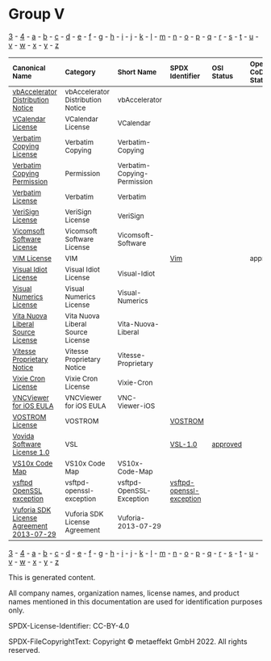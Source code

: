 # Group V

[3](../[3]/README.md) -
[4](../[4]/README.md) -
[a](../[a]/README.md) - 
[b](../[b]/README.md) - 
[c](../[c]/README.md) - 
[d](../[d]/README.md) - 
[e](../[e]/README.md) - 
[f](../[f]/README.md) - 
[g](../[g]/README.md) - 
[h](../[h]/README.md) - 
[i](../[i]/README.md) - 
[j](../[j]/README.md) - 
[k](../[k]/README.md) - 
[l](../[l]/README.md) - 
[m](../[m]/README.md) - 
[n](../[n]/README.md) - 
[o](../[o]/README.md) - 
[p](../[p]/README.md) - 
[q](../[q]/README.md) - 
[r](../[r]/README.md) - 
[s](../[s]/README.md) - 
[t](../[t]/README.md) - 
[u](../[u]/README.md) - 
[v](../[v]/README.md) - 
[w](../[w]/README.md) - 
[x](../[x]/README.md) - 
[y](../[y]/README.md) - 
[z](../[z]/README.md)

|<sup>Canonical Name</sup>|<sup>Category</sup>|<sup>Short Name</sup>|<sup>SPDX Identifier</sup>|<sup>OSI Status</sup>|<sup>Open CoDE Status</sup>|<sup>ScanCode</sup>|<sup>Matched ScanCode</sup>|<sup>Type</sup>|
| :-- | :-- | :-- | :-- | :-- | :-- | :-- | :-- | :-- |
|<sup>[vbAccelerator Distribution Notice]([vb]/vbAccelerator-Distribution-Notice.yaml)</sup>|<sup>vbAccelerator Distribution Notice</sup>|<sup>vbAccelerator</sup>| | |<sup> </sup>|<sup>[vbaccelerator](https://github.com/nexB/scancode-toolkit/blob/develop/src/licensedcode/data/licenses/vbaccelerator.LICENSE)</sup>|<sup>[vbaccelerator](https://github.com/nexB/scancode-toolkit/blob/develop/src/licensedcode/data/licenses/vbaccelerator.LICENSE)</sup>|<sup>terms</sup>|
|<sup>[VCalendar License]([vc]/VCalendar-License.yaml)</sup>|<sup>VCalendar License</sup>|<sup>VCalendar</sup>| | |<sup> </sup>|<sup>[vcalendar](https://github.com/nexB/scancode-toolkit/blob/develop/src/licensedcode/data/licenses/vcalendar.LICENSE)</sup>|<sup>[vcalendar](https://github.com/nexB/scancode-toolkit/blob/develop/src/licensedcode/data/licenses/vcalendar.LICENSE)</sup>|<sup>terms</sup>|
|<sup>[Verbatim Copying License]([ve]/Verbatim-Copying-License.yaml)</sup>|<sup>Verbatim Copying</sup>|<sup>Verbatim-Copying</sup>| | |<sup> </sup>| |<sup>[other-permissive](https://github.com/nexB/scancode-toolkit/blob/develop/src/licensedcode/data/licenses/other-permissive.LICENSE)</sup>|<sup>terms</sup>|
|<sup>[Verbatim Copying Permission]([ve]/Verbatim-Copying-Permission.yaml)</sup>|<sup>Permission</sup>|<sup>Verbatim-Copying-Permission</sup>| | |<sup> </sup>| |<sup>[other-permissive](https://github.com/nexB/scancode-toolkit/blob/develop/src/licensedcode/data/licenses/other-permissive.LICENSE)</sup>|<sup>terms</sup>|
|<sup>[Verbatim License]([ve]/Verbatim-License.yaml)</sup>|<sup>Verbatim</sup>|<sup>Verbatim</sup>| | |<sup> </sup>|<sup>[verbatim-manual](https://github.com/nexB/scancode-toolkit/blob/develop/src/licensedcode/data/licenses/verbatim-manual.LICENSE)</sup>|<sup>[verbatim-manual](https://github.com/nexB/scancode-toolkit/blob/develop/src/licensedcode/data/licenses/verbatim-manual.LICENSE)</sup>|<sup>terms</sup>|
|<sup>[VeriSign License]([ve]/VeriSign-License.yaml)</sup>|<sup>VeriSign License</sup>|<sup>VeriSign</sup>| | |<sup> </sup>|<sup>[verisign](https://github.com/nexB/scancode-toolkit/blob/develop/src/licensedcode/data/licenses/verisign.LICENSE)</sup>|<sup>[verisign](https://github.com/nexB/scancode-toolkit/blob/develop/src/licensedcode/data/licenses/verisign.LICENSE)</sup>|<sup>terms</sup>|
|<sup>[Vicomsoft Software License]([vi]/Vicomsoft-Software-License.yaml)</sup>|<sup>Vicomsoft Software License</sup>|<sup>Vicomsoft-Software</sup>| | |<sup> </sup>|<sup>[vicomsoft-software](https://github.com/nexB/scancode-toolkit/blob/develop/src/licensedcode/data/licenses/vicomsoft-software.LICENSE)</sup>|<sup>[vicomsoft-software](https://github.com/nexB/scancode-toolkit/blob/develop/src/licensedcode/data/licenses/vicomsoft-software.LICENSE)</sup>|<sup>terms</sup>|
|<sup>[VIM License]([vi]/VIM-License.yaml)</sup>|<sup>VIM</sup>|<sup> </sup>|<sup>[Vim](https://spdx.org/licenses/Vim.html)</sup>| |<sup>approved</sup>|<sup>[vim](https://github.com/nexB/scancode-toolkit/blob/develop/src/licensedcode/data/licenses/vim.LICENSE)</sup>|<sup>[vim](https://github.com/nexB/scancode-toolkit/blob/develop/src/licensedcode/data/licenses/vim.LICENSE)</sup>|<sup>terms</sup>|
|<sup>[Visual Idiot License]([vi]/Visual-Idiot-License.yaml)</sup>|<sup>Visual Idiot License</sup>|<sup>Visual-Idiot</sup>| | |<sup> </sup>|<sup>[visual-idiot](https://github.com/nexB/scancode-toolkit/blob/develop/src/licensedcode/data/licenses/visual-idiot.LICENSE)</sup>|<sup>[visual-idiot](https://github.com/nexB/scancode-toolkit/blob/develop/src/licensedcode/data/licenses/visual-idiot.LICENSE)</sup>|<sup>terms</sup>|
|<sup>[Visual Numerics License]([vi]/Visual-Numerics-License.yaml)</sup>|<sup>Visual Numerics License</sup>|<sup>Visual-Numerics</sup>| | |<sup> </sup>|<sup>[visual-numerics](https://github.com/nexB/scancode-toolkit/blob/develop/src/licensedcode/data/licenses/visual-numerics.LICENSE)</sup>|<sup>[visual-numerics](https://github.com/nexB/scancode-toolkit/blob/develop/src/licensedcode/data/licenses/visual-numerics.LICENSE)</sup>|<sup>terms</sup>|
|<sup>[Vita Nuova Liberal Source License]([vi]/Vita-Nuova-Liberal-Source-License.yaml)</sup>|<sup>Vita Nuova Liberal Source License</sup>|<sup>Vita-Nuova-Liberal</sup>| | |<sup> </sup>|<sup>[vita-nuova-liberal](https://github.com/nexB/scancode-toolkit/blob/develop/src/licensedcode/data/licenses/vita-nuova-liberal.LICENSE)</sup>|<sup>[vita-nuova-liberal](https://github.com/nexB/scancode-toolkit/blob/develop/src/licensedcode/data/licenses/vita-nuova-liberal.LICENSE)</sup>|<sup>terms</sup>|
|<sup>[Vitesse Proprietary Notice]([vi]/Vitesse-Proprietary-Notice.yaml)</sup>|<sup>Vitesse Proprietary Notice</sup>|<sup>Vitesse-Proprietary</sup>| | |<sup> </sup>|<sup>[vitesse-prop](https://github.com/nexB/scancode-toolkit/blob/develop/src/licensedcode/data/licenses/vitesse-prop.LICENSE)</sup>|<sup>[vitesse-prop](https://github.com/nexB/scancode-toolkit/blob/develop/src/licensedcode/data/licenses/vitesse-prop.LICENSE)</sup>|<sup>terms</sup>|
|<sup>[Vixie Cron License]([vi]/Vixie-Cron-License.yaml)</sup>|<sup>Vixie Cron License</sup>|<sup>Vixie-Cron</sup>| | |<sup> </sup>|<sup>[vixie-cron](https://github.com/nexB/scancode-toolkit/blob/develop/src/licensedcode/data/licenses/vixie-cron.LICENSE)</sup>|<sup>[vixie-cron](https://github.com/nexB/scancode-toolkit/blob/develop/src/licensedcode/data/licenses/vixie-cron.LICENSE)</sup>|<sup>terms</sup>|
|<sup>[VNCViewer for iOS EULA]([vn]/VNCViewer-for-iOS-EULA.yaml)</sup>|<sup>VNCViewer for iOS EULA</sup>|<sup>VNC-Viewer-iOS</sup>| | |<sup> </sup>|<sup>[vnc-viewer-ios](https://github.com/nexB/scancode-toolkit/blob/develop/src/licensedcode/data/licenses/vnc-viewer-ios.LICENSE)</sup>|<sup>[vnc-viewer-ios](https://github.com/nexB/scancode-toolkit/blob/develop/src/licensedcode/data/licenses/vnc-viewer-ios.LICENSE)</sup>|<sup>terms</sup>|
|<sup>[VOSTROM License]([vo]/VOSTROM-License.yaml)</sup>|<sup>VOSTROM</sup>|<sup> </sup>|<sup>[VOSTROM](https://spdx.org/licenses/VOSTROM.html)</sup>| |<sup> </sup>|<sup>[vostrom](https://github.com/nexB/scancode-toolkit/blob/develop/src/licensedcode/data/licenses/vostrom.LICENSE)</sup>|<sup>[vostrom](https://github.com/nexB/scancode-toolkit/blob/develop/src/licensedcode/data/licenses/vostrom.LICENSE)</sup>|<sup>terms</sup>|
|<sup>[Vovida Software License 1.0]([vo]/Vovida-Software-License-1.0.yaml)</sup>|<sup>VSL</sup>|<sup> </sup>|<sup>[VSL-1.0](https://spdx.org/licenses/VSL-1.0.html)</sup>|<sup>[approved](https://opensource.org/licenses/?ls=VSL-1.0)</sup>|<sup> </sup>|<sup>[vsl-1.0](https://github.com/nexB/scancode-toolkit/blob/develop/src/licensedcode/data/licenses/vsl-1.0.LICENSE)</sup>|<sup>[vsl-1.0](https://github.com/nexB/scancode-toolkit/blob/develop/src/licensedcode/data/licenses/vsl-1.0.LICENSE)</sup>|<sup>terms</sup>|
|<sup>[VS10x Code Map]([vs]/VS10x-Code-Map.yaml)</sup>|<sup>VS10x Code Map</sup>|<sup>VS10x-Code-Map</sup>| | |<sup> </sup>|<sup>[vs10x-code-map](https://github.com/nexB/scancode-toolkit/blob/develop/src/licensedcode/data/licenses/vs10x-code-map.LICENSE)</sup>|<sup>[vs10x-code-map](https://github.com/nexB/scancode-toolkit/blob/develop/src/licensedcode/data/licenses/vs10x-code-map.LICENSE)</sup>|<sup>terms</sup>|
|<sup>[vsftpd OpenSSL exception]([vs]/vsftpd-OpenSSL-exception.yaml)</sup>|<sup>vsftpd-openssl-exception</sup>|<sup>vsftpd-OpenSSL-Exception</sup>|<sup>[vsftpd-openssl-exception](https://spdx.org/licenses/vsftpd-openssl-exception.html)</sup>| |<sup> </sup>| | |<sup>exception</sup>|
|<sup>[Vuforia SDK License Agreement 2013-07-29]([vu]/Vuforia-SDK-License-Agreement-2013-07-29.yaml)</sup>|<sup>Vuforia SDK License Agreement</sup>|<sup>Vuforia-2013-07-29</sup>| | |<sup> </sup>|<sup>[vuforia-2013-07-29](https://github.com/nexB/scancode-toolkit/blob/develop/src/licensedcode/data/licenses/vuforia-2013-07-29.LICENSE)</sup>|<sup>[vuforia-2013-07-29](https://github.com/nexB/scancode-toolkit/blob/develop/src/licensedcode/data/licenses/vuforia-2013-07-29.LICENSE)</sup>|<sup>terms</sup>|

[3](../[3]/README.md) -
[4](../[4]/README.md) -
[a](../[a]/README.md) - 
[b](../[b]/README.md) - 
[c](../[c]/README.md) - 
[d](../[d]/README.md) - 
[e](../[e]/README.md) - 
[f](../[f]/README.md) - 
[g](../[g]/README.md) - 
[h](../[h]/README.md) - 
[i](../[i]/README.md) - 
[j](../[j]/README.md) - 
[k](../[k]/README.md) - 
[l](../[l]/README.md) - 
[m](../[m]/README.md) - 
[n](../[n]/README.md) - 
[o](../[o]/README.md) - 
[p](../[p]/README.md) - 
[q](../[q]/README.md) - 
[r](../[r]/README.md) - 
[s](../[s]/README.md) - 
[t](../[t]/README.md) - 
[u](../[u]/README.md) - 
[v](../[v]/README.md) - 
[w](../[w]/README.md) - 
[x](../[x]/README.md) - 
[y](../[y]/README.md) - 
[z](../[z]/README.md)


This is generated content.

All company names, organization names, license names, and product names mentioned in this documentation are used for identification purposes only.

SPDX-License-Identifier: CC-BY-4.0

SPDX-FileCopyrightText: Copyright © metaeffekt GmbH 2022. All rights reserved.
